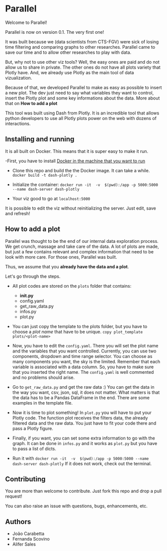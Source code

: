 # Parallel

Welcome to Parallel!

Parallel is now on version 0.1. The very first one!

It was built because we (data scientists from CTS-FGV) were sick of
losing time filtering and comparing graphs to other researches. Parallel
came to save our time and to allow other researches to play with data.

But, why not to use other viz tools? Well, the easy ones are paid and
do not allow us to share in private. The other ones do not have all
plots variety that Plotly have. And, we already use Plotly as the main
tool of data vizualization.

Because of that, we developed Parallel to make as easy as possible to
insert a new plot. The dev just need to say what variables they want to
control, insert the Plotly plot and some key informations about the
data. More about that on **How to add a plot**


This tool was built using Dash from Plotly. It is an incredible tool
that allows python developers to use all Plotly plots power on the web
with dozens of interactions.

## Installing and running

It is all built on Docker. This means that it is super easy to make it
run.

-First, you have to install [Docker in the machine that you want to
run](https://www.docker.com/get-docker)

- Clone this repo and build the the Docker image. It can take a while.
`docker build -t dash-plotly .`

- Initialize the container:
`docker run -it  -v  $(pwd):/app -p 5000:5000 --name dash-server dash-plotly`

- Your viz good to go at `localhost:5000`

It is possible to edit the viz without reinitializing the server. Just
edit, save and refresh!

## How to add a plot

Parallel was thought to be the end of our internal data exploration
process. We get crunch, massage and take care of the data. A lot of
plots are made, but just a few contains relevant and complex
information that need to be look with more care. For those ones,
Parallel was built.

Thus, we assume that you **already have the data and a plot**.

Let's go through the steps.

- All plot codes are stored on the `plots` folder that contains:
    - __init.py__
    - config.yaml
    - get_raw_data.py
    - infos.py
    - plot.py

- You can just copy the template to the plots folder, but you have to
choose a *plot name* that have to be unique.
`copy plot_template plots/<plot-name>`

- Now, you have to edit the `config.yaml`. There you will set the
plot name and the variables that you want controlled. Currently,
you can use two components, dropdown and time range selector. You can
choose as many components you want, the sky is the limited.
Remember that each variable is associated with a data column. So, you
have to make sure that you inserted the right name.
The `config.yaml` is well commented and no problems should arise.

- Go to `get_raw_data.py` and get the raw data :) You can get the data
in the way you want, csv, json, sql, it does not matter. What matters is
that the data has to be a Pandas DataFrame in the end. There are some
examples in the template file.

- Now it is time to plot something! In `plot.py` you will have to put
your Plotly code. The function plot receives the filters data, the
already filtered data and the raw data. You just have to fit your
code there and pass a Plotly figure.

- Finally, if you want, you can set some extra information to go with
the graph. It can be done in `infos.py` and it works as `plot.py` but
you have to pass a list of dicts.

- Run it with
`docker run -it  -v  $(pwd):/app -p 5000:5000 --name dash-server dash-plotly`
If it does not work, check out the terminal.


## Contributing

You are more than welcome to contribute. Just fork this repo and drop
a pull request!

You can also raise an issue with questions, bugs, enhancements, etc.

## Authors
- João Carabetta
- Fernanda Scovino
- Alifer Sales
